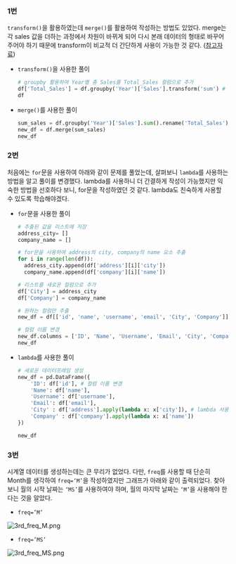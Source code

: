### 1번

`transform()`을 활용하였는데 `merge()`를 활용하여 작성하는 방법도 있었다. merge는 각 sales 값을 더하는 과정에서 차원이 바뀌게 되어 다시 본래 데이터의 형태로 바꾸어 주어야 하기 때문에 transform이 비교적 더 간단하게 사용이 가능한 것 같다. ([참고자료](https://m.blog.naver.com/sw4r/222392753166))

- `transform()`을 사용한 풀이
    
    ```python
    # groupby 활용하여 Year별 총 Sales를 Total_Sales 컬럼으로 추가
    df['Total_Sales'] = df.groupby('Year')['Sales'].transform('sum') # transform을 이용하여 총 매출 계산
    df
    ```
    
- `merge()`를 사용한 풀이
    
    ```python
    sum_sales = df.groupby('Year')['Sales'].sum().rename('Total_Sales').reset_index()
    new_df = df.merge(sum_sales)
    new_df
    ```
    

### 2번

처음에는 `for`문을 사용하여 아래와 같이 문제를 풀었는데, 살펴보니 `lambda`를 사용하는 방법을 알고 풀이를 변경했다. lambda를 사용하니 더 간결하게 작성이 가능했지만 익숙한 방법을 선호하다 보니, for문을 작성하였던 것 같다. lambda도 친숙하게 사용할 수 있도록 학습해야겠다.

- `for`문을 사용한 풀이
    
    ```python
    # 추출된 값을 리스트에 저장
    address_city= []
    company_name = []
    
    # for문을 사용하여 address의 city, company의 name 요소 추출
    for i in range(len(df)):
      address_city.append(df['address'][i]['city'])
      company_name.append(df['company'][i]['name'])
    
    # 리스트를 새로운 컬럼으로 추가
    df['City'] = address_city
    df['Company'] = company_name
    
    # 원하는 컬럼만 추출
    new_df = df[['id', 'name', 'username', 'email', 'City', 'Company']]
    
    # 컬럼 이름 변경
    new_df.columns = ['ID', 'Name', 'Username', 'Email', 'City', 'Company']
    new_df
    ```
    
- `lambda`를 사용한 풀이
    
    ```python
    # 새로운 데이터프레임 생성
    new_df = pd.DataFrame({
        'ID': df['id'], # 컬럼 이름 변경
        'Name': df['name'],
        'Username': df['username'],
        'Email': df['email'],
        'City' : df['address'].apply(lambda x: x['city']), # lambda 사용하여 address의 city 추출
        'Company' : df['company'].apply(lambda x: x['name'])
    })
    
    new_df
    ```
    

### 3번

시계열 데이터를 생성하는데는 큰 무리가 없었다. 다만, `freq`를 사용할 때 단순히 Month를 생각하여 `freq=‘M’`을 작성하였지만 그래프가 아래와 같이 출력되었다. 찾아보니 월의 시작 날짜는 `‘MS’`를 사용하여야 하며, 월의 마지막 날짜는 `‘M’`을 사용해야 한다는 것을 알았다.

- `freq=’M’`

![3rd_freq_M.png](https://github.com/ahyun0/2-rina-kim-til/blob/main/image/3rd_freq_M.png)

- `freq=’MS’`

![3rd_freq_MS.png](https://github.com/ahyun0/2-rina-kim-til/blob/main/image/3rd_freq_MS.png)
